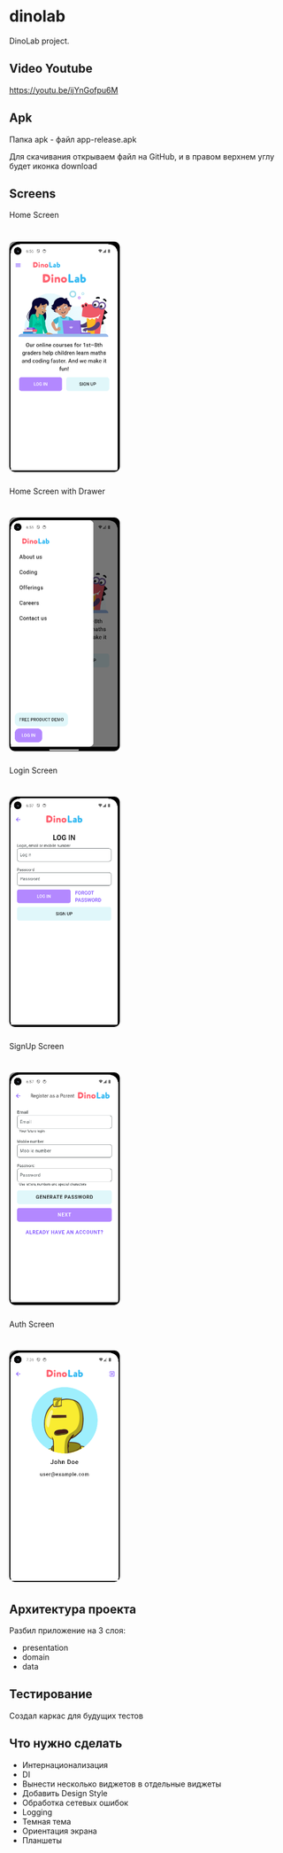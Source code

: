 # dinolab

DinoLab project.

## Video Youtube
https://youtu.be/ijYnGofpu6M

## Apk
Папка apk - файл app-release.apk

Для скачивания открываем файл на GitHub, и в правом верхнем углу будет иконка download

## Screens
Home Screen
<h1>
  <img src="https://github.com/hunter350/dinolab/blob/master/screenshots/home.PNG" alt="Image" width="200" style="border-radius: 10px;"> </img>
</h1>

Home Screen with Drawer
<h1>
  <img src="https://github.com/hunter350/dinolab/blob/master/screenshots/home_drawer.PNG" alt="Image" width="200" style="border-radius: 10px;"> </img>
</h1>

Login Screen
<h1>
  <img src="https://github.com/hunter350/dinolab/blob/master/screenshots/login.PNG" alt="Image" width="200" style="border-radius: 10px;"> </img>
</h1>

SignUp Screen
<h1>
  <img src="https://github.com/hunter350/dinolab/blob/master/screenshots/sign_up.PNG" alt="Image" width="200" style="border-radius: 10px;"> </img>
</h1>

Auth Screen
<h1>
  <img src="https://github.com/hunter350/dinolab/blob/master/screenshots/avatar.PNG" alt="Image" width="200" style="border-radius: 10px;"> </img>
</h1>

## Архитектура проекта
Разбил приложение на 3 слоя:
- presentation
- domain
- data

## Тестирование
Создал каркас для будущих тестов

## Что нужно сделать
- Интернационализация
- DI
- Вынести несколько виджетов в отдельные виджеты
- Добавить Design Style
- Обработка сетевых ошибок
- Logging
- Темная тема
- Ориентация экрана
- Планшеты



